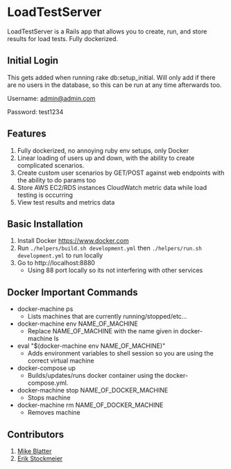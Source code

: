 # LoadTestServer

LoadTestServer is a Rails app that allows you to create, run, and store results for load tests. Fully dockerized.

## Initial Login

This gets added when running rake db:setup_initial.  Will only add if there are no users in the database,
so this can be run at any time afterwards too.

Username: admin@admin.com

Password: test1234

## Features

1. Fully dockerized, no annoying ruby env setups, only Docker
2. Linear loading of users up and down, with the ability to create complicated scenarios.
3. Create custom user scenarios by GET/POST against web endpoints with the ability to do params too
4. Store AWS EC2/RDS instances CloudWatch metric data while load testing is occurring
5. View test results and metrics data

## Basic Installation

1. Install Docker https://www.docker.com
2. Run `./helpers/build.sh development.yml` then `./helpers/run.sh development.yml` to run locally
3. Go to http://localhost:8880
   - Using 88 port locally so its not interfering with other services

## Docker Important Commands

* docker-machine ps
  * Lists machines that are currently running/stopped/etc...
* docker-machine env NAME_OF_MACHINE
  * Replace NAME_OF_MACHINE with the name given in docker-machine ls
* eval "$(docker-machine env NAME_OF_MACHINE)"
  * Adds environment variables to shell session so you are using the correct virtual machine
* docker-compose up
  * Builds/updates/runs docker container using the docker-compose.yml.
* docker-machine stop NAME_OF_DOCKER_MACHINE
  * Stops machine
* docker-machine rm NAME_OF_DOCKER_MACHINE
  * Removes machine
  
## Contributors

1. [Mike Blatter](https://github.com/mikeblatter)
2. [Erik Stockmeier](https://github.com/erikdstock)